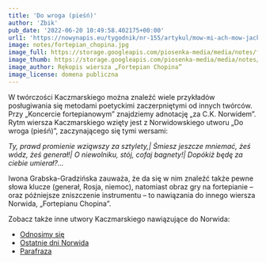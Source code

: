```yaml
---
title: 'Do wroga (pieśń)'
author: 'Zbik'
pub_date: '2022-06-20 10:49:58.402175+00:00'
url1: 'https://nowynapis.eu/tygodnik/nr-155/artykul/mow-mi-ach-mow-jacka-kaczmarskiego-wyrazanie-emocji-cudzym-glosem'
image: notes/fortepian_chopina.jpg
image_full: https://storage.googleapis.com/piosenka-media/media/notes/fortepian_chopina.jpg
image_thumb: https://storage.googleapis.com/piosenka-media/media/notes/fortepian_chopina.jpg.0x300_q85_upscale.jpg
image_author: Rękopis wiersza „Fortepian Chopina”
image_license: domena publiczna
---
```


W twórczości Kaczmarskiego można znaleźć wiele przykładów posługiwania się metodami poetyckimi zaczerpniętymi od innych twórców. Przy „Koncercie fortepianowym” znajdziemy adnotację „za C.K. Norwidem”. Rytm wiersza Kaczmarskiego wzięty jest z Norwidowskiego utworu „Do wroga \(pieśń\)”, zaczynającego się tymi wersami:

_Ty, prawd promienie wziąwszy za sztylety,|_
_Śmiesz jeszcze mniemać, żeś wódz, żeś generał!|_
_O niewolniku, stój, cofaj bagnety!|_
_Dopókiż będę za ciebie umierał?..._

Iwona Grabska\-Gradzińska zauważa, że da się w nim znaleźć także pewne słowa klucze \(generał, Rosja, niemoc\), natomiast obraz gry na fortepianie – oraz późniejsze zniszczenie instrumentu – to nawiązania do innego wiersza Norwida, „Fortepianu Chopina”.

Zobacz także inne utwory Kaczmarskiego nawiązujące do Norwida:

- [Odnosimy się](https://www.piosenkaztekstem.pl/opracowanie/jacek\-kaczmarski\-odnosimy\-sie/)
 - [Ostatnie dni Norwida](https://www.piosenkaztekstem.pl/opracowanie/jacek\-kaczmarski\-ostatnie\-dni\-norwida/)
 - [Parafraza](https://www.piosenkaztekstem.pl/opracowanie/jacek\-kaczmarski\-parafraza/)